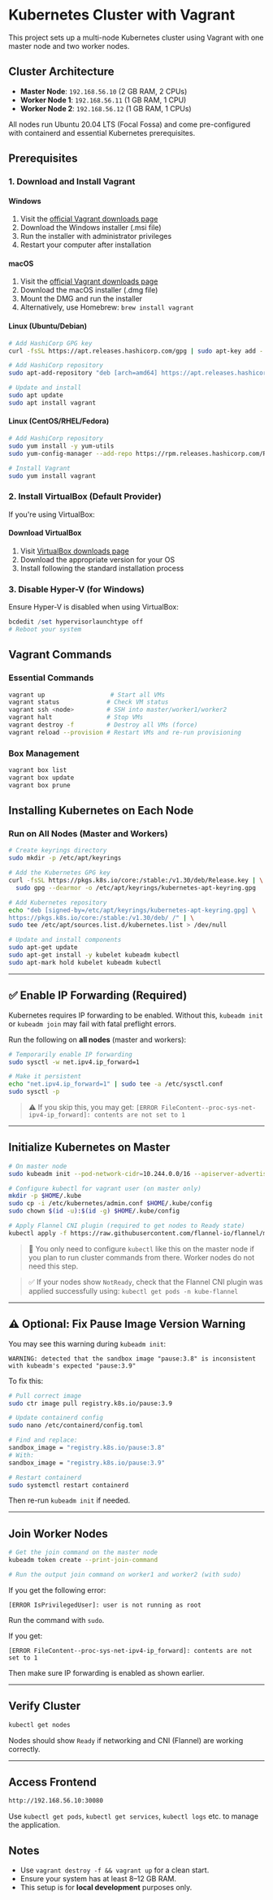 # Kubernetes Cluster with Vagrant

This project sets up a multi-node Kubernetes cluster using Vagrant with one master node and two worker nodes.

## Cluster Architecture

* **Master Node**: `192.168.56.10` (2 GB RAM, 2 CPUs)
* **Worker Node 1**: `192.168.56.11` (1 GB RAM, 1 CPU)
* **Worker Node 2**: `192.168.56.12` (1 GB RAM, 1 CPUs)

All nodes run Ubuntu 20.04 LTS (Focal Fossa) and come pre-configured with containerd and essential Kubernetes prerequisites.

## Prerequisites

### 1. Download and Install Vagrant

#### Windows

1. Visit the [official Vagrant downloads page](https://www.vagrantup.com/downloads)
2. Download the Windows installer (.msi file)
3. Run the installer with administrator privileges
4. Restart your computer after installation

#### macOS

1. Visit the [official Vagrant downloads page](https://www.vagrantup.com/downloads)
2. Download the macOS installer (.dmg file)
3. Mount the DMG and run the installer
4. Alternatively, use Homebrew: `brew install vagrant`

#### Linux (Ubuntu/Debian)

```bash
# Add HashiCorp GPG key
curl -fsSL https://apt.releases.hashicorp.com/gpg | sudo apt-key add -

# Add HashiCorp repository
sudo apt-add-repository "deb [arch=amd64] https://apt.releases.hashicorp.com $(lsb_release -cs) main"

# Update and install
sudo apt update
sudo apt install vagrant
```

#### Linux (CentOS/RHEL/Fedora)

```bash
# Add HashiCorp repository
sudo yum install -y yum-utils
sudo yum-config-manager --add-repo https://rpm.releases.hashicorp.com/RHEL/hashicorp.repo

# Install Vagrant
sudo yum install vagrant
```

### 2. Install VirtualBox (Default Provider)

If you're using VirtualBox:

#### Download VirtualBox

1. Visit [VirtualBox downloads page](https://www.virtualbox.org/wiki/Downloads)
2. Download the appropriate version for your OS
3. Install following the standard installation process

### 3. Disable Hyper-V (for Windows)

Ensure Hyper-V is disabled when using VirtualBox:

```powershell
bcdedit /set hypervisorlaunchtype off
# Reboot your system
```

## Vagrant Commands

### Essential Commands

```bash
vagrant up                  # Start all VMs
vagrant status             # Check VM status
vagrant ssh <node>         # SSH into master/worker1/worker2
vagrant halt               # Stop VMs
vagrant destroy -f         # Destroy all VMs (force)
vagrant reload --provision # Restart VMs and re-run provisioning
```

### Box Management

```bash
vagrant box list
vagrant box update
vagrant box prune
```

## Installing Kubernetes on Each Node

### Run on All Nodes (Master and Workers)

```bash
# Create keyrings directory
sudo mkdir -p /etc/apt/keyrings

# Add the Kubernetes GPG key
curl -fsSL https://pkgs.k8s.io/core:/stable:/v1.30/deb/Release.key | \
  sudo gpg --dearmor -o /etc/apt/keyrings/kubernetes-apt-keyring.gpg

# Add Kubernetes repository
echo "deb [signed-by=/etc/apt/keyrings/kubernetes-apt-keyring.gpg] \
https://pkgs.k8s.io/core:/stable:/v1.30/deb/ /" | \
sudo tee /etc/apt/sources.list.d/kubernetes.list > /dev/null

# Update and install components
sudo apt-get update
sudo apt-get install -y kubelet kubeadm kubectl
sudo apt-mark hold kubelet kubeadm kubectl
```

---

## ✅ Enable IP Forwarding (Required)

Kubernetes requires IP forwarding to be enabled. Without this, `kubeadm init` or `kubeadm join` may fail with fatal preflight errors.

Run the following on **all nodes** (master and workers):

```bash
# Temporarily enable IP forwarding
sudo sysctl -w net.ipv4.ip_forward=1

# Make it persistent
echo "net.ipv4.ip_forward=1" | sudo tee -a /etc/sysctl.conf
sudo sysctl -p
```

> ⚠️ If you skip this, you may get:
> `[ERROR FileContent--proc-sys-net-ipv4-ip_forward]: contents are not set to 1`

---

## Initialize Kubernetes on Master

```bash
# On master node
sudo kubeadm init --pod-network-cidr=10.244.0.0/16 --apiserver-advertise-address=192.168.56.10

# Configure kubectl for vagrant user (on master only)
mkdir -p $HOME/.kube
sudo cp -i /etc/kubernetes/admin.conf $HOME/.kube/config
sudo chown $(id -u):$(id -g) $HOME/.kube/config

# Apply Flannel CNI plugin (required to get nodes to Ready state)
kubectl apply -f https://raw.githubusercontent.com/flannel-io/flannel/master/Documentation/kube-flannel.yml
```

> 📝 You only need to configure `kubectl` like this on the master node if you plan to run cluster commands from there. Worker nodes do not need this step.

> ✅ If your nodes show `NotReady`, check that the Flannel CNI plugin was applied successfully using:
> `kubectl get pods -n kube-flannel`

---

## ⚠️ Optional: Fix Pause Image Version Warning

You may see this warning during `kubeadm init`:

```
WARNING: detected that the sandbox image "pause:3.8" is inconsistent with kubeadm's expected "pause:3.9"
```

To fix this:

```bash
# Pull correct image
sudo ctr image pull registry.k8s.io/pause:3.9

# Update containerd config
sudo nano /etc/containerd/config.toml

# Find and replace:
sandbox_image = "registry.k8s.io/pause:3.8"
# With:
sandbox_image = "registry.k8s.io/pause:3.9"

# Restart containerd
sudo systemctl restart containerd
```

Then re-run `kubeadm init` if needed.

---

## Join Worker Nodes

```bash
# Get the join command on the master node
kubeadm token create --print-join-command

# Run the output join command on worker1 and worker2 (with sudo)
```

If you get the following error:

```
[ERROR IsPrivilegedUser]: user is not running as root
```

Run the command with `sudo`.

If you get:

```
[ERROR FileContent--proc-sys-net-ipv4-ip_forward]: contents are not set to 1
```

Then make sure IP forwarding is enabled as shown earlier.

---

## Verify Cluster

```bash
kubectl get nodes
```

Nodes should show `Ready` if networking and CNI (Flannel) are working correctly.

---

## Access Frontend

```bash
http://192.168.56.10:30080
```

Use `kubectl get pods`, `kubectl get services`, `kubectl logs` etc. to manage the application.

## Notes

* Use `vagrant destroy -f && vagrant up` for a clean start.
* Ensure your system has at least 8–12 GB RAM.
* This setup is for **local development** purposes only.
